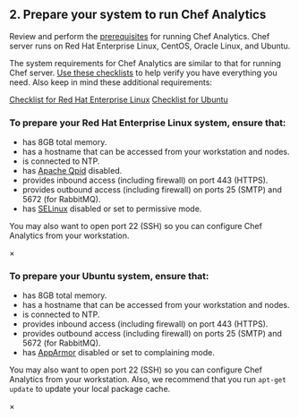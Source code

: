 ## 2. Prepare your system to run Chef Analytics

Review and perform the [prerequisites](https://docs.chef.io/install_analytics.html#prerequisites) for running Chef Analytics. Chef server runs on Red Hat Enterprise Linux, CentOS, Oracle Linux, and Ubuntu.

The system requirements for Chef Analytics are similar to that for running Chef server. [Use these checklists](/install-and-manage-your-own-chef-server/linux/get-set-up#step4) to help verify you have everything you need. Also keep in mind these additional requirements:

<a class="help-button radius" href="#" data-reveal-id="chef-server-el-prep-help-modal">Checklist for Red Hat Enterprise Linux</a> <a class="help-button radius" href="#" data-reveal-id="chef-server-ubuntu-prep-help-modal">Checklist for Ubuntu</a>

<div id="chef-server-el-prep-help-modal" class="reveal-modal" data-reveal aria-labelledby="modalTitle" aria-hidden="true" role="dialog">
  <h3 id="modalTitle">To prepare your Red Hat Enterprise Linux system, ensure that:</h3>
  <ul>
    <li>has 8GB total memory.</li>
    <li>has a hostname that can be accessed from your workstation and nodes.</li>
    <li>is connected to NTP.</li>
    <li>has <a href="http://docs.chef.io/install_server_pre.html#apache-qpid">Apache Qpid</a> disabled.</li>
    <li>provides inbound access (including firewall) on port 443 (HTTPS).</li>
    <li>provides outbound access (including firewall) on ports 25 (SMTP) and 5672 (for RabbitMQ).</li>
    <li>has <a href="http://docs.chef.io/install_server_pre.html#selinux">SELinux</a> disabled or set to permissive mode.</li>
  </ul>
  <p>You may also want to open port 22 (SSH) so you can configure Chef Analytics from your workstation.</p>
  <a class="close-reveal-modal" aria-label="Close">&#215;</a>
</div>

<div id="chef-server-ubuntu-prep-help-modal" class="reveal-modal" data-reveal aria-labelledby="modalTitle" aria-hidden="true" role="dialog">
  <h3 id="modalTitle">To prepare your Ubuntu system, ensure that:</h3>
  <ul>
    <li>has 8GB total memory.</li>
    <li>has a hostname that can be accessed from your workstation and nodes.</li>
    <li>is connected to NTP.</li>
    <li>provides inbound access (including firewall) on port 443 (HTTPS).</li>
    <li>provides outbound access (including firewall) on ports 25 (SMTP) and 5672 (for RabbitMQ).</li>
    <li>has <a href="http://docs.chef.io/install_server_pre.html#apparmor">AppArmor</a> disabled or set to complaining mode.</li>
  </ul>
  <p>You may also want to open port 22 (SSH) so you can configure Chef Analytics from your workstation. Also, we recommend that you run <code>apt-get update</code> to update your local package cache.</p>
  <a class="close-reveal-modal" aria-label="Close">&#215;</a>
</div>
